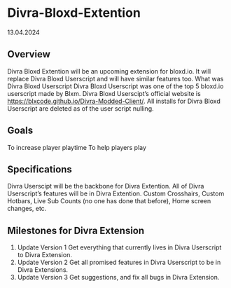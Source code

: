 # Divra-Bloxd-Extention
13.04.2024

## Overview
Divra Bloxd Extention will be an upcoming extension for bloxd.io. It will replace Divra Bloxd Userscript and will have similar features too. 
What was Divra Bloxd Userscript
Divra Bloxd Userscript was one of the top 5 bloxd.io userscript made by Blxm. Divra Bloxd Userscipt’s official website is https://blxcode.github.io/Divra-Modded-Client/. All installs for Divra Bloxd Userscript are deleted as of the user script nulling.
## Goals
To increase player playtime
To help players play
## Specifications
Divra Userscipt will be the backbone for Divra Extention. All of Divra Userscript’s features will be in Divra Extention. Custom Crosshairs, Custom Hotbars, Live Sub Counts (no one has done that before), Home screen changes, etc.
## Milestones for Divra Extension
1. Update Version 1
Get everything that currently lives in Divra Userscript to Divra Extension.
2. Update Version 2
Get all promised features in Divra Userscript to be in Divra Extensions.
3. Update Version 3
Get suggestions, and fix all bugs in Divra Extension.

